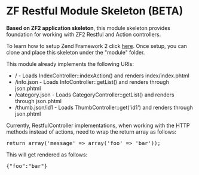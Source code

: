 <h1>ZF Restful Module Skeleton (BETA)</h1>
<h4></h4>
<p>
  <strong>Based on ZF2 application skeleton</strong>, this module skeleton provides 
  foundation for working with ZF2 Restful and Action controllers.
</p>
<p>
  To learn how to setup Zend Framework 2 click 
  <a href="http://packages.zendframework.com/docs/latest/manual/en/zend.mvc.quick-start.html">here</a>. 
  Once setup, you can clone and 
  place this skeleton under the "module" folder.
</p>
<p>
  This module already implements the following URIs:
  <ul>
    <li>/ - Loads IndexController::indexAction() and renders index/index.phtml</li>
    <li>/info.json - Loads InfoController::getList() and renders through json.phtml</li>
    <li>/category.json - Loads CategoryController::getList() and renders through json.phtml</li>
    <li>/thumb.json/id1 - Loads ThumbController::get('id1') and renders through json.phtml</li>
  </ul>
</p>
<p>
  Currently, RestfulController implementations, when working with the HTTP methods instead of actions, 
  need to wrap the return array as follows:
  <pre>return array('message' => array('foo' => 'bar'));</pre>
  This will get rendered as follows:
  <br />
  <pre>{"foo":"bar"}</pre>
</p>